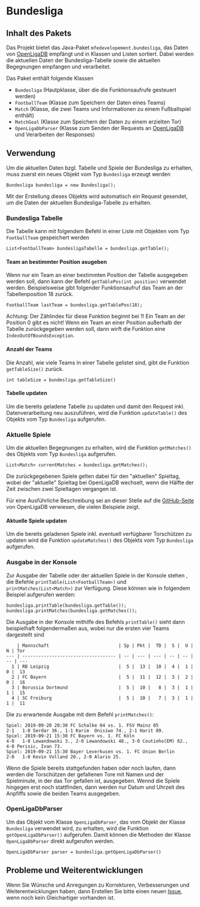 # Bundesliga

## Inhalt des Pakets
Das Projekt bietet das Java-Paket `mfedevelopement.bundesliga`, das Daten von [OpenLigaDB](https://www.openligadb.de/) empfängt und in Klassen und Listen sortiert. Dabei werden die aktuellen Daten der Bundesliga-Tabelle sowie die aktuellen Begegnungen empfangen und verarbeitet.

Das Paket enthält folgende Klassen
- `Bundesliga` (Hautpklasse, über die die Funktionsaufrufe gesteuert werden)
- `FootballTeam` (Klasse zum Speichern der Daten eines Teams)
- `Match` (Klasse, die zwei Teams und Informationen zu einem Fußballspiel enthält)
- `MatchGoal` (Klasse zum Speichern der Daten zu einem erzielten Tor)
- `OpenLigaDbParser` (Klasse zum Senden der Requests an [OpenLigaDB](https://www.openligadb.de/) und Verarbeiten der Responses)

## Verwendung
Um die aktuellen Daten bzgl. Tabelle und Spiele der Bundesliga zu erhalten, muss zuerst ein neues Objekt vom Typ `Bundesliga` erzeugt werden
```
Bundesliga bundesliga = new Bundesliga();
```
Mit der Erstellung dieses Objekts wird automatisch ein Request gesendet, um die Daten der aktuellen Bundesliga-Tabelle zu erhalten.

### Bundesliga Tabelle
Die Tabelle kann mit folgendem Befehl in einer Liste mit Objekten vom Typ `FootballTeam` gespeichert werden 
```
List<FootballTeam> bundesligaTabelle = bundesliga.getTable();
```

#### Team an bestimmter Position asugeben
Wenn nur ein Team an einer bestimmten Position der Tabelle ausgegeben werden soll, dann kann der Befehl `getTablePos(int position)` verwendet werden. Beispielsweise gibt folgender Funktionsaufruf das Team an der Tabellenposition 18 zurück. 
```
FootballTeam lastTeam = bundesliga.getTablePos(18);
```
Achtung: Der Zählindex für diese Funktion beginnt bei 1! Ein Team an der Position 0 gibt es nicht!
Wenn ein Team an einer Position außerhalb der Tabelle zurückgegeben werden soll, dann wirft die Funktion eine `IndexOutOfBoundsException`. 

#### Anzahl der Teams 
Die Anzahl, wie viele Teams in einer Tabelle gelistet sind, gibt die Funktion `getTableSize()` zurück.
```
int tableSize = bundesliga.getTableSize()
``` 

#### Tabelle updaten
Um die bereits geladene Tabelle zu updaten und damit den Request inkl. Datenverarbeitung neu auszuführen, wird die Funktion `updateTable()` des Objekts vom Typ `Bundesliga` aufgerufen.


### Aktuelle Spiele
Um die aktuellen Begegnungen zu erhalten, wird die Funktion `getMatches()` des Objekts vom Typ `Bundesliga` aufgerufen.
```
List<Match> currentMatches = bundesliga.getMatches();
```
Die zurückgegebenen Spiele gelten dabei für den "aktuellen" Spieltag, wobei der "aktuelle" Spieltag bei OpenLigaDB wechselt, wenn die Hälfte der Zeit zwischen zwei Spieltagen vergangen ist.

Für eine Ausführliche Beschreibung sei an dieser Stelle auf die [GitHub-Seite](https://github.com/OpenLigaDB/OpenLigaDB-Samples) von OpenLigaDB verwiesen, die vielen Beispiele zeigt.

#### Aktuelle Spiele updaten
Um die bereits geladenen Spiele inkl. eventuell verfügbarer Torschützen zu updaten wird die Funktion `updateMatches()` des Objekts vom Typ `Bundesliga` aufgerufen.

### Ausgabe in der Konsole
Zur Ausgabe der Tabelle oder der aktuellen Spiele in der Konsole stehen , die Befehle `printTable(List<FootballTeam>)` und `printMatches(List<Match>)` zur Verfügung. Diese können wie in folgendem Beispiel aufgerufen werden:
```
bundesliga.printTable(bundesliga.getTable());
bundesliga.printMatches(bundesliga.getMatches());
```

Die Ausgabe in der Konsole mithilfe des Befehls `printTable()` sieht dann beispielhaft folgendermaßen aus, wobei nur die ersten vier Teams dargestellt sind
```
    | Mannschaft                          | Sp | Pkt |  TD |  S |  U |  N | Tor
--- | ----------------------------------- | -- | --- | --- | -- | -- | -- | ---
  1 | RB Leipzig                          |  5 |  13 |  10 |  4 |  1 |  0 |  13
  2 | FC Bayern                           |  5 |  11 |  12 |  3 |  2 |  0 |  16
  3 | Borussia Dortmund                   |  5 |  10 |   8 |  3 |  1 |  1 |  15
  4 | SC Freiburg                         |  5 |  10 |   7 |  3 |  1 |  1 |  11
```

Die zu erwartende Ausgabe mit dem Befehl `printMatches()`:
```
Spiel: 2019-09-20 20:30 FC Schalke 04 vs. 1. FSV Mainz 05       	  2-1	1-0 Serdar 36., 1-1 Karim  Onisiwo 74., 2-1 Harit 89.
Spiel: 2019-09-21 15:30 FC Bayern vs. 1. FC Köln                	  4-0	1-0 Lewandowski 3., 2-0 Lewandowski 48., 3-0 Coutinho(EM) 62., 4-0 Perisic, Ivan 73.
Spiel: 2019-09-21 15:30 Bayer Leverkusen vs. 1. FC Union Berlin 	  2-0	1-0 Kevin Volland 20., 2-0 Alario 25.
```
Wenn die Spiele bereits stattgefunden haben oder noch laufen, dann werden die Torschützen der gefallenen Tore mit Namen und der Spielminute, in der das Tor gefallen ist, ausgegeben.
Wennd die Spiele hingegen erst noch stattfinden, dann werden nur Datum und Uhrzeit des Anpfiffs sowie die beiden Teams ausgegeben.

### OpenLigaDbParser
Um das Objekt vom Klasse `OpenLigaDbParser`, das vom Objekt der Klasse `Bundesliga` verwendet wird, zu erhalten, wird die Funktion `getOpenLigaDbParser()` aufgerufen. Damit können die Methoden der Klasse `OpenLigaDbParser` direkt aufgerufen werden.
```
OpenLigaDbParser parser = bundesliga.getOpenLigaDbParser()
```

## Probleme und Weiterentwicklungen
Wenn Sie Wünsche und Anregungen zu Korrekturen, Verbesserungen und Weiterentwicklungen haben, dann Erstellen Sie bitte einen neuen [Issue](https://github.com/mjferstl/Bundesliga/issues), wenn noch kein Gleichartiger vorhanden ist.
